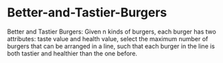 # Better-and-Tastier-Burgers
Better and Tastier Burgers: Given n kinds of burgers, each burger has two attributes: taste value and health value, select the maximum number of burgers that can be arranged in a line, such that each burger in the line is both tastier and healthier than the one before. 

